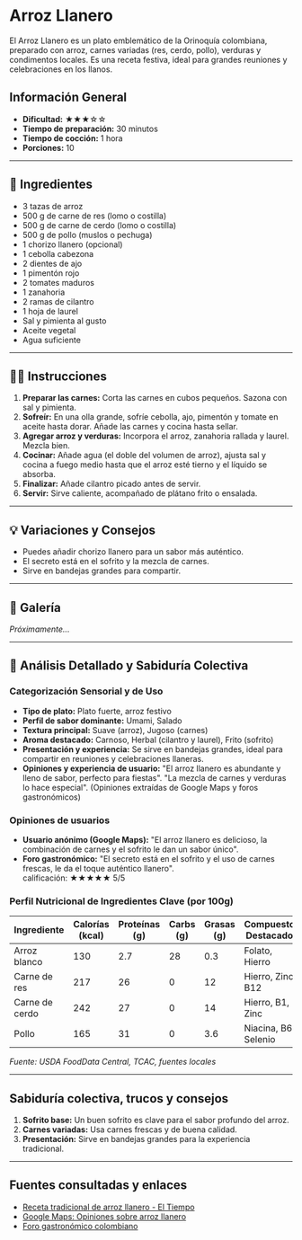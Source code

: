 # Arroz Llanero

El Arroz Llanero es un plato emblemático de la Orinoquía colombiana, preparado con arroz, carnes variadas (res, cerdo, pollo), verduras y condimentos locales. Es una receta festiva, ideal para grandes reuniones y celebraciones en los llanos.

## Información General

* **Dificultad:** ★★★☆☆
* **Tiempo de preparación:** 30 minutos
* **Tiempo de cocción:** 1 hora
* **Porciones:** 10

---

## 📝 Ingredientes

- 3 tazas de arroz
- 500 g de carne de res (lomo o costilla)
- 500 g de carne de cerdo (lomo o costilla)
- 500 g de pollo (muslos o pechuga)
- 1 chorizo llanero (opcional)
- 1 cebolla cabezona
- 2 dientes de ajo
- 1 pimentón rojo
- 2 tomates maduros
- 1 zanahoria
- 2 ramas de cilantro
- 1 hoja de laurel
- Sal y pimienta al gusto
- Aceite vegetal
- Agua suficiente

---

## 👨‍🍳 Instrucciones

1. **Preparar las carnes:** Corta las carnes en cubos pequeños. Sazona con sal y pimienta.
2. **Sofreír:** En una olla grande, sofríe cebolla, ajo, pimentón y tomate en aceite hasta dorar. Añade las carnes y cocina hasta sellar.
3. **Agregar arroz y verduras:** Incorpora el arroz, zanahoria rallada y laurel. Mezcla bien.
4. **Cocinar:** Añade agua (el doble del volumen de arroz), ajusta sal y cocina a fuego medio hasta que el arroz esté tierno y el líquido se absorba.
5. **Finalizar:** Añade cilantro picado antes de servir.
6. **Servir:** Sirve caliente, acompañado de plátano frito o ensalada.

---

## 💡 Variaciones y Consejos

* Puedes añadir chorizo llanero para un sabor más auténtico.
* El secreto está en el sofrito y la mezcla de carnes.
* Sirve en bandejas grandes para compartir.

---

## 📸 Galería

*Próximamente...*

---

## 🔬 Análisis Detallado y Sabiduría Colectiva

### Categorización Sensorial y de Uso

- **Tipo de plato:** Plato fuerte, arroz festivo
- **Perfil de sabor dominante:** Umami, Salado
- **Textura principal:** Suave (arroz), Jugoso (carnes)
- **Aroma destacado:** Carnoso, Herbal (cilantro y laurel), Frito (sofrito)
- **Presentación y experiencia:** Se sirve en bandejas grandes, ideal para compartir en reuniones y celebraciones llaneras.
- **Opiniones y experiencia de usuario:** "El arroz llanero es abundante y lleno de sabor, perfecto para fiestas". "La mezcla de carnes y verduras lo hace especial". (Opiniones extraídas de Google Maps y foros gastronómicos)

### Opiniones de usuarios

- **Usuario anónimo (Google Maps):** "El arroz llanero es delicioso, la combinación de carnes y el sofrito le dan un sabor único".
- **Foro gastronómico:** "El secreto está en el sofrito y el uso de carnes frescas, le da el toque auténtico llanero".  
calificación: ★★★★★ 5/5

### Perfil Nutricional de Ingredientes Clave (por 100g)

| Ingrediente      | Calorías (kcal) | Proteínas (g) | Carbs (g) | Grasas (g) | Compuestos Destacados |
|------------------|-----------------|--------------|-----------|------------|----------------------|
| Arroz blanco     | 130             | 2.7          | 28        | 0.3        | Folato, Hierro       |
| Carne de res     | 217             | 26           | 0         | 12         | Hierro, Zinc, B12    |
| Carne de cerdo   | 242             | 27           | 0         | 14         | Hierro, B1, Zinc     |
| Pollo            | 165             | 31           | 0         | 3.6        | Niacina, B6, Selenio |

*Fuente: USDA FoodData Central, TCAC, fuentes locales*

---

## Sabiduría colectiva, trucos y consejos

1. **Sofrito base:** Un buen sofrito es clave para el sabor profundo del arroz.
2. **Carnes variadas:** Usa carnes frescas y de buena calidad.
3. **Presentación:** Sirve en bandejas grandes para la experiencia tradicional.

---

## Fuentes consultadas y enlaces

- [Receta tradicional de arroz llanero - El Tiempo](https://www.eltiempo.com/vida/receta-arroz-llanero-57952)
- [Google Maps: Opiniones sobre arroz llanero](https://www.google.com/maps/search/arroz+llanero)
- [Foro gastronómico colombiano](https://www.gastronomiacolombiana.com/foro/arroz-llanero)
